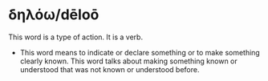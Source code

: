 # δηλόω/dēloō 
This word is a type of action. It is a verb.

* This word means to indicate or declare something or to make something clearly known. This word talks about making something known or understood that was not known or understood before. 